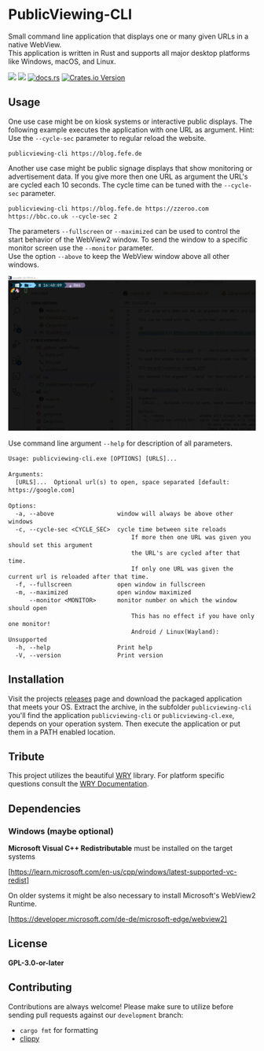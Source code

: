 # PublicViewing-CLI

Small command line application that displays one or many given URLs in a 
native WebView.  
This application is written in Rust and supports all major desktop platforms
like Windows, macOS, and Linux.

[![](https://github.com/smuel-adm/publicviewing-cli/actions/workflows/build.yml/badge.svg)](https://github.com/smuel-adm/publicviewing-cli/actions)
[![](https://github.com/smuel-adm/publicviewing-cli/actions/workflows/release.yml/badge.svg)](https://github.com/smuel-adm/publicviewing-cli/releases)
[![docs.rs](https://img.shields.io/docsrs/publicviewing-cli)](https://docs.rs/crate/publicviewing-cli/latest)
[![Crates.io Version](https://img.shields.io/crates/v/publicviewing-cli)](https://crates.io/crates/publicviewing-cli)



## Usage

One use case might be on kiosk systems or interactive public displays.
The following example executes the application with one URL as argument.
Hint: Use the `--cycle-sec` parameter to regular reload the website.

```
publicviewing-cli https://blog.fefe.de
```

Another use case might be public signage displays that show monitoring or
advertisement data.
If you give more then one URL as argument the URL's are cycled each 10 seconds.
The cycle time can be tuned with the `--cycle-sec` parameter.

```
publicviewing-cli https://blog.fefe.de https://zzeroo.com https://bbc.co.uk --cycle-sec 2
```


The parameters `--fullscreen` or `--maximized` can be used to control the 
start behavior of the WebView2 window.
To send the window to a specific monitor screen use the `--monitor` parameter.  
Use the option `--above` to keep the WebView window above all other windows.

![](res/publicviewing-running.gif)

Use command line argument `--help` for description of all parameters.

```
Usage: publicviewing-cli.exe [OPTIONS] [URLS]...

Arguments:
  [URLS]...  Optional url(s) to open, space separated [default: https://google.com]

Options:
  -a, --above                  window will always be above other windows
  -c, --cycle-sec <CYCLE_SEC>  cycle time between site reloads
                                   If more then one URL was given you should set this argument
                                   the URL's are cycled after that time.
                                   If only one URL was given the current url is reloaded after that time.
  -f, --fullscreen             open window in fullscreen
  -m, --maximized              open window maximized
      --monitor <MONITOR>      monitor number on which the window should open
                                   This has no effect if you have only one monitor!
                                   Android / Linux(Wayland): Unsupported
  -h, --help                   Print help
  -V, --version                Print version
```

## Installation

Visit the projects [releases] page and download the packaged application that meets your OS.
Extract the archive, in the subfolder `publicviewing-cli` you'll find the application `publicviewing-cli` or `publicviewing-cl.exe`, depends on your operation system.
Then execute the application or put them in a PATH enabled location.

## Tribute

This project utilizes the beautiful [WRY](https://github.com/tauri-apps/wry) library.
For platform specific questions consult the [WRY Documentation](https://github.com/tauri-apps/wry?tab=readme-ov-file#platform-specific-notes).

## Dependencies

### Windows (maybe optional)

**Microsoft Visual C++ Redistributable** must be installed on the target systems

[https://learn.microsoft.com/en-us/cpp/windows/latest-supported-vc-redist]

On older systems it might be also necessary to install Microsoft's WebView2 Runtime.

[https://developer.microsoft.com/de-de/microsoft-edge/webview2]


## License

**GPL-3.0-or-later**

## Contributing

Contributions are always welcome!
Please make sure to utilize before sending pull requests against our `development` branch:

* `cargo fmt` for formatting
* [clippy](https://github.com/rust-lang/rust-clippy)


[releases]: https://github.com/smuel-adm/publicviewing-cli/releases
